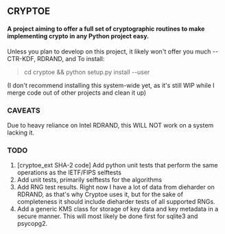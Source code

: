 ## CRYPTOE ##
#### A project aiming to offer a full set of cryptographic routines to make implementing crypto in any Python project easy. ####

Unless you plan to develop on this project, it likely won't offer you much -- CTR-KDF, RDRAND, and 
To install:
> cd cryptoe && python setup.py install --user

(I don't recommend installing this system-wide yet, as it's still WIP while I merge code out of other projects and clean
it up)

### CAVEATS ###
Due to heavy reliance on Intel RDRAND, this WILL NOT work on a system lacking it.

### TODO ###
1. [cryptoe_ext SHA-2 code] Add python unit tests that perform the same operations as the IETF/FIPS selftests
2. Add unit tests, primarily selftests for the algorithms
3. Add RNG test results. Right now I have a lot of data from dieharder on RDRAND, as that's why Cryptoe uses it, but for the sake of completeness it should include dieharder tests of all supported RNGs.
4. Add a generic KMS class for storage of key data and key metadata in a secure manner. This will most likely be done first for sqlite3 and psycopg2.
